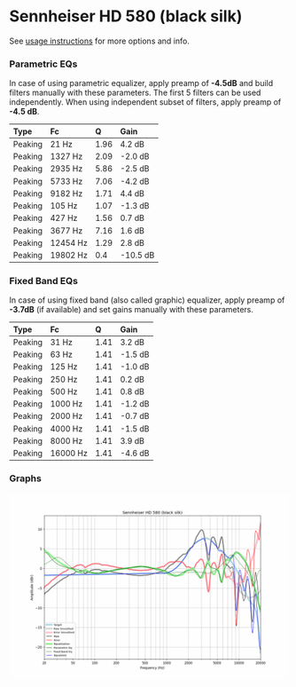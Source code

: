 # Sennheiser HD 580 (black silk)
See [usage instructions](https://github.com/jaakkopasanen/AutoEq#usage) for more options and info.

### Parametric EQs
In case of using parametric equalizer, apply preamp of **-4.5dB** and build filters manually
with these parameters. The first 5 filters can be used independently.
When using independent subset of filters, apply preamp of **-4.5 dB**.

| Type    | Fc       |    Q | Gain     |
|:--------|:---------|:-----|:---------|
| Peaking | 21 Hz    | 1.96 | 4.2 dB   |
| Peaking | 1327 Hz  | 2.09 | -2.0 dB  |
| Peaking | 2935 Hz  | 5.86 | -2.5 dB  |
| Peaking | 5733 Hz  | 7.06 | -4.2 dB  |
| Peaking | 9182 Hz  | 1.71 | 4.4 dB   |
| Peaking | 105 Hz   | 1.07 | -1.3 dB  |
| Peaking | 427 Hz   | 1.56 | 0.7 dB   |
| Peaking | 3677 Hz  | 7.16 | 1.6 dB   |
| Peaking | 12454 Hz | 1.29 | 2.8 dB   |
| Peaking | 19802 Hz | 0.4  | -10.5 dB |

### Fixed Band EQs
In case of using fixed band (also called graphic) equalizer, apply preamp of **-3.7dB**
(if available) and set gains manually with these parameters.

| Type    | Fc       |    Q | Gain    |
|:--------|:---------|:-----|:--------|
| Peaking | 31 Hz    | 1.41 | 3.2 dB  |
| Peaking | 63 Hz    | 1.41 | -1.5 dB |
| Peaking | 125 Hz   | 1.41 | -1.0 dB |
| Peaking | 250 Hz   | 1.41 | 0.2 dB  |
| Peaking | 500 Hz   | 1.41 | 0.8 dB  |
| Peaking | 1000 Hz  | 1.41 | -1.2 dB |
| Peaking | 2000 Hz  | 1.41 | -0.7 dB |
| Peaking | 4000 Hz  | 1.41 | -1.5 dB |
| Peaking | 8000 Hz  | 1.41 | 3.9 dB  |
| Peaking | 16000 Hz | 1.41 | -4.6 dB |

### Graphs
![](./Sennheiser%20HD%20580%20(black%20silk).png)